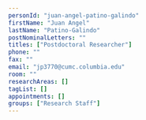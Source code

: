 ```yaml
---
personId: "juan-angel-patino-galindo"
firstName: "Juan Angel"
lastName: "Patino-Galindo"
postNominalLetters: ""
titles: ["Postdoctoral Researcher"]
phone: ""
fax: ""
email: "jp3770@cumc.columbia.edu"
room: ""
researchAreas: []
tagList: []
appointments: []
groups: ["Research Staff"]
---
```

